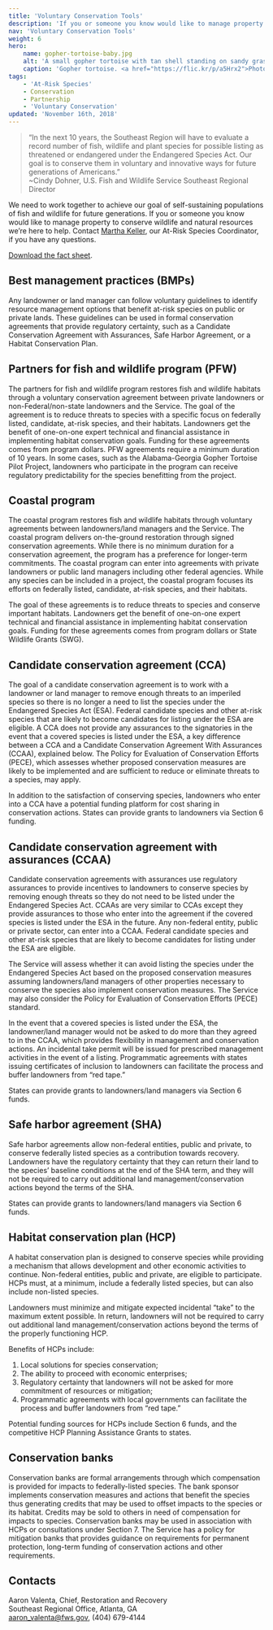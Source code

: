 ```yaml
---
title: 'Voluntary Conservation Tools'
description: 'If you or someone you know would like to manage property to conserve wildlife and natural resources we’re here to help!'
nav: 'Voluntary Conservation Tools'
weight: 6
hero:
    name: gopher-tortoise-baby.jpg
    alt: 'A small gopher tortoise with tan shell standing on sandy grass covered soil.'
    caption: 'Gopher tortoise. <a href="https://flic.kr/p/a5Hrx2">Photo</a> by Randy Browning, USFWS.'
tags:
    - 'At-Risk Species'
    - Conservation
    - Partnership
    - 'Voluntary Conservation'
updated: 'November 16th, 2018'
---
```


> “In the next 10 years, the Southeast Region will have to evaluate a record number of fish, wildlife and plant species for possible listing as threatened or endangered under the Endangered Species Act. Our goal is to conserve them in voluntary and innovative ways for future generations of Americans.” <br> ~Cindy Dohner, U.S. Fish and Wildlife Service Southeast Regional Director

We need to work together to achieve our goal of self-sustaining populations of fish and wildlife for future generations. If you or someone you know would like to manage property to conserve wildlife and natural resources we’re here to help. Contact [Martha Keller](mailto:martha_keller@fws.gov?subject=At-Risk%20Species), our At-Risk Species Coordinator, if you have any questions.

[Download the fact sheet](/pdf/fact-sheet/at-risk-conservation-landowner-tools.pdf).

## Best management practices (BMPs)

Any landowner or land manager can follow voluntary guidelines to identify resource management options that benefit at-risk species on public or private lands. These guidelines can be used in formal conservation agreements that provide regulatory certainty, such as a Candidate Conservation Agreement with Assurances, Safe Harbor Agreement, or a Habitat Conservation Plan.

## Partners for fish and wildlife program (PFW)

The partners for fish and wildlife program restores fish and wildlife habitats through a voluntary conservation agreement between private landowners or non-Federal/non-state landowners and the Service. The goal of the agreement is to reduce threats to species with a specific focus on federally listed, candidate, at-risk species, and their habitats. Landowners get the benefit of one-on-one expert technical and financial assistance in implementing habitat conservation goals. Funding for these agreements comes from program dollars. PFW agreements require a minimum duration of 10 years. In some cases, such as the Alabama-Georgia Gopher Tortoise Pilot Project, landowners who participate in the program can receive regulatory predictability for the species benefitting from the project.

## Coastal program

The coastal program restores fish and wildlife habitats through voluntary agreements between landowners/land managers and the Service. The coastal program delivers on-the-ground restoration through signed conservation agreements. While there is no minimum duration for a conservation agreement, the program has a preference for longer-term commitments. The coastal program can enter into agreements with private landowners or public land managers including other federal agencies. While any species can be included in a project, the coastal program focuses its efforts on federally listed, candidate, at-risk species, and their habitats.

The goal of these agreements is to reduce threats to species and conserve important habitats. Landowners get the benefit of one-on-one expert technical and financial assistance in implementing habitat conservation goals. Funding for these agreements comes from program dollars or State Wildlife Grants (SWG).

## Candidate conservation agreement (CCA)

The goal of a candidate conservation agreement is to work with a landowner or land manager to remove enough threats to an imperiled species so there is no longer a need to list the species under the Endangered Species Act (ESA). Federal candidate species and other at-risk species that are likely to become candidates for listing under the ESA are eligible. A CCA does not provide any assurances to the signatories in the event that a covered species is listed under the ESA, a key difference between a CCA and a Candidate Conservation Agreement With Assurances (CCAA), explained below. The Policy for Evaluation of Conservation Efforts (PECE), which assesses whether proposed conservation measures are likely to be implemented and are sufficient to reduce or eliminate threats to a species, may apply.

In addition to the satisfaction of conserving species, landowners who enter into a CCA have a potential funding platform for cost sharing in conservation actions. States can provide grants to landowners via Section 6 funding.

## Candidate conservation agreement with assurances (CCAA)

Candidate conservation agreements with assurances use regulatory assurances to provide incentives to landowners to conserve species by removing enough threats so they do not need to be listed under the Endangered Species Act. CCAAs are very similar to CCAs except they provide assurances to those who enter into the agreement if the covered species is listed under the ESA in the future. Any non-federal entity, public or private sector, can enter into a CCAA. Federal candidate species and other at-risk species that are likely to become candidates for listing under the ESA are eligible.

The Service will assess whether it can avoid listing the species under the Endangered Species Act based on the proposed conservation measures assuming landowners/land managers of other properties necessary to conserve the species also implement conservation measures. The Service may also consider the Policy for Evaluation of Conservation Efforts (PECE) standard.

In the event that a covered species is listed under the ESA, the landowner/land manager would not be asked to do more than they agreed to in the CCAA, which provides flexibility in management and conservation actions. An incidental take permit will be issued for prescribed management activities in the event of a listing. Programmatic agreements with states issuing certificates of inclusion to landowners can facilitate the process and buffer landowners from “red tape.”

States can provide grants to landowners/land managers via Section 6 funds.

## Safe harbor agreement (SHA)

Safe harbor agreements allow non-federal entities, public and private, to conserve federally listed species as a contribution towards recovery. Landowners have the regulatory certainty that they can return their land to the species’ baseline conditions at the end of the SHA term, and they will not be required to carry out additional land management/conservation actions beyond the terms of the SHA.

States can provide grants to landowners/land managers via Section 6 funds.

## Habitat conservation plan (HCP)

A habitat conservation plan is designed to conserve species while providing a mechanism that allows development and other economic activities to continue. Non-federal entities, public and private, are eligible to participate. HCPs must, at a minimum, include a federally listed species, but can also include non-listed species.

Landowners must minimize and mitigate expected incidental “take” to the maximum extent possible. In return, landowners will not be required to carry out additional land management/conservation actions beyond the terms of the properly functioning HCP.

Benefits of HCPs include:

1. Local solutions for species conservation;
2. The ability to proceed with economic enterprises;
3. Regulatory certainty that landowners will not be asked for more commitment of resources or mitigation;
4. Programmatic agreements with local governments can facilitate the process and buffer landowners from “red tape.”

Potential funding sources for HCPs include Section 6 funds, and the competitive HCP Planning Assistance Grants to states.

## Conservation banks

Conservation banks are formal arrangements through which compensation is provided for impacts to federally-listed species. The bank sponsor implements conservation measures and actions that benefit the species thus generating credits that may be used to offset impacts to the species or its habitat. Credits may be sold to others in need of compensation for impacts to species. Conservation banks may be used in association with HCPs or consultations under Section 7. The Service has a policy for mitigation banks that provides guidance on requirements for permanent protection, long-term funding of conservation actions and other requirements.

## Contacts

Aaron Valenta, Chief, Restoration and Recovery  
Southeast Regional Office, Atlanta, GA  
[aaron_valenta@fws.gov](mailto:aaron_valenta@fws.gov), (404) 679-4144
